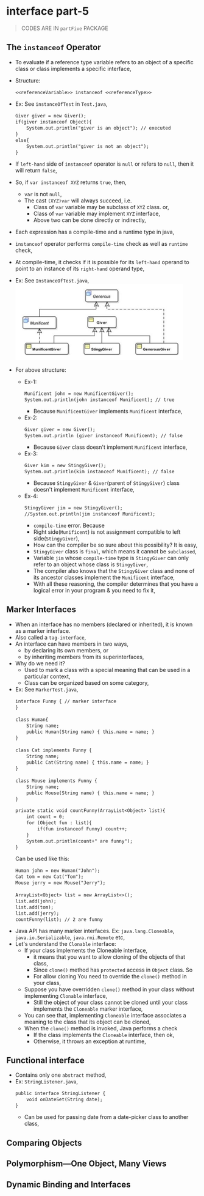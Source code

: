 

# interface part-5

> CODES ARE IN `partFive` PACKAGE

## The `instanceof` Operator
- To evaluate if a reference type variable refers to an object of a specific class or class implements a specific interface,
- Structure:
    ```
    <<referenceVariable>> instanceof <<referenceType>>
    ```
- Ex: See `instanceOfTest` in `Test.java`,
  ```
  Giver giver = new Giver();
  if(giver instanceof Object){
      System.out.println("giver is an object"); // executed
  }
  else{
      System.out.println("giver is not an object");
  }
  ```
- If `left-hand` side of `instanceof` operator is `null` or refers to `null`, then it will return `false`,
- So, if `var instanceof XYZ` returns `true`, then,
  - `var` is not `null`,
  - The cast `(XYZ)var` will always succeed, i.e. 
    - Class of `var` variable may be subclass of `XYZ` class. or,
    - Class of `var` variable may implement `XYZ` interface,
    - Above two can be done directly or indirectly,

- Each expression has a compile-time and a runtime type in java,  
- `instanceof` operator performs `compile-time` check as well as `runtime` check,
- At compile-time, it checks if it is possible for its `left-hand` operand to point to an instance of its `right-hand` operand type,
- Ex: See `InstanceOfTest.java`,
  <img src="files/instanceof_operator.jpg" height="200px">
- For above structure:
  - Ex-1:
    ```
    Munificent john = new MunificentGiver();
    System.out.println(john instanceof Munificent); // true
    ```
    - Because `MunificentGiver` implements `Munificent` interface,
  - Ex-2:
    ```
    Giver giver = new Giver();
    System.out.println (giver instanceof Munificent); // false
    ```
    - Because `Giver` class doesn't implement `Munificent` interface,
  - Ex-3:
    ```
    Giver kim = new StingyGiver();
    System.out.println(kim instanceof Munificent); // false
    ```
    - Because `StingyGiver` & `Giver`(parent of `StingyGiver`) class doesn't implement `Munificent` interface,
  - Ex-4:
    ```
    StingyGiver jim = new StingyGiver();
    //System.out.println(jim instanceof Munificent);
    ```
    - `compile-time` error. Because
    - Right side(`Munificent`) is not assignment compatible to left side(`StingyGiver`),
    - How can the compiler be so sure about this possibility? It is easy,
    - `StingyGiver` class is `final`, which means it cannot be `subclassed`,
    - Variable `jim` whose `compile-time` type is `StingyGiver` can only refer to an object whose class is `StingyGiver`,
    - The compiler also knows that the `StingyGiver` class and none of its ancestor classes implement the `Munificent` interface,
    - With all these reasoning, the compiler determines that you have a logical error in your program & you need to fix it,


## Marker Interfaces
- When an interface has no members (declared or inherited), it is known as a marker interface.
- Also called a `tag-interface`,
- An interface can have members in two ways,
  - by declaring its own members, or 
  - by inheriting members from its superinterfaces,
- Why do we need it?
  - Used to mark a class with a special meaning that can be used in a particular context,
  - Class can be organized based on some category,
- Ex: See `MarkerTest.java`,
  ```
  interface Funny { // marker interface
  }
  
  class Human{
      String name;
      public Human(String name) { this.name = name; }
  }
  
  class Cat implements Funny {
      String name;
      public Cat(String name) { this.name = name; }
  }
  
  class Mouse implements Funny {
      String name;
      public Mouse(String name) { this.name = name; }
  }
  ```
  ```
  private static void countFunny(ArrayList<Object> list){
      int count = 0;
      for (Object fun : list){
          if(fun instanceof Funny) count++;
      }
      System.out.println(count+" are funny");
  }
  ```
  Can be used like this:
  ```
  Human john = new Human("John");
  Cat tom = new Cat("Tom");
  Mouse jerry = new Mouse("Jerry");
  
  ArrayList<Object> list = new ArrayList<>();
  list.add(john);
  list.add(tom);
  list.add(jerry);
  countFunny(list); // 2 are funny
  ```
- Java API has many marker interfaces. Ex: `java.lang.Cloneable`, `java.io.Serializable`, `java.rmi.Remote` etc,
- Let's understand the `Clonable` interface:
  - If your class implements the Cloneable interface,
    - it means that you want to allow cloning of the objects of that class,
    - Since `clone()` method has `protected` access in `Object` class. So 
    - For allow cloning You need to override the `clone()` method in your class,
  - Suppose you have overridden `clone()` method in your class without implementing `Clonable` interface,
    - Still the object of your class cannot be cloned until your class implements the `Cloneable` marker interface,
  - You can see that, implementing `Cloneable` interface associates a meaning to the class that its object can be cloned,
  - When the `clone()` method is invoked, Java performs a check 
    - If the class implements the `Cloneable` interface, then ok,
    - Otherwise, it throws an exception at runtime,


## Functional interface
- Contains only one `abstract` method,
- Ex: `StringListener.java`,
  ```
  public interface StringListener {
      void onDateSet(String date);
  }
  ```
  - Can be used for passing date from a date-picker class to another class,


## Comparing Objects

## Polymorphism—One Object, Many Views

## Dynamic Binding and Interfaces
